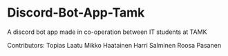 # Discord-Bot-App-Tamk

A discord bot app made in co-operation between IT students at TAMK

Contributors:
Topias Laatu
Mikko Haatainen
Harri Salminen
Roosa Pasanen
